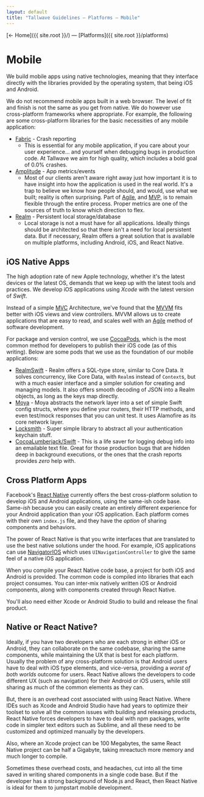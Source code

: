 ```yaml
---
layout: default
title: "Tallwave Guidelines — Platforms — Mobile"
---
```


[&larr; Home]({{ site.root }}/) &mdash; [Platforms]({{ site.root }}/platforms)

# Mobile

We build mobile apps using native technologies, meaning that they interface directly with the libraries provided by the operating system, that being iOS and Android.

We do not recommend mobile apps built in a web browser. The level of fit and finish is not the same as you get from native. We do however use cross-platform frameworks where appropriate. For example, the following are some cross-platform libraries for the basic necessities of any mobile application:

* [Fabric](https://get.fabric.io/) - Crash reporting
    * This is essential for any mobile application, if you care about your user experience... and yourself when debugging bugs in production code. At Tallwave we aim for high quality, which includes a bold goal of 0.0% crashes.
* [Amplitude](https://amplitude.com/) - App metrics/events
    * Most of our clients aren't aware right away just how important it is to have insight into how the application is used in the real world. It's a trap to believe we know how people should, and would, use what we built; reality is often surprising. Part of [Agile](https://en.wikipedia.org/wiki/Agile_software_development), and [MVP](https://en.wikipedia.org/wiki/Minimum_viable_product), is to remain flexible through the entire process. Proper metrics are one of the sources of truth to know which direction to flex.
* [Realm](https://realm.io/) - Persistent local storage/database
    * Local storage is not a must have for all applications. Ideally things should be architected so that there isn't a need for local persistent data. But if necessary, Realm offers a great solution that is available on multiple platforms, including Android, iOS, and React Native.

## iOS Native Apps

The high adoption rate of new Apple technology, whether it's the latest devices or the latest OS, demands that we keep up with the latest tools and practices. We develop iOS applications using *Xcode* with the latest version of *Swift*.

Instead of a simple [MVC](https://en.wikipedia.org/wiki/Model%E2%80%93view%E2%80%93controller) Architecture, we've found that the [MVVM](https://en.wikipedia.org/wiki/Model%E2%80%93view%E2%80%93viewmodel) fits better with iOS views and view controllers. MVVM allows us to create applications that are easy to read, and scales well with an [Agile](https://en.wikipedia.org/wiki/Agile_software_development) method of software development.

For package and version control, we use [CocoaPods](https://cocoapods.org/), which is the most common method for developers to publish their iOS code (as of this writing). Below are some pods that we use as the foundation of our mobile applications:

* [RealmSwift](https://realm.io/docs/swift/latest/) - Realm offers a SQL-type store, similar to Core Data. It solves concurrency, like Core Data, with `Realm`s instead of `Context`s, but with a much easier interface and a simpler solution for creating and managing models. It also offers smooth decoding of JSON into a Realm objects, as long as the keys map directly.
* [Moya](https://github.com/Moya/Moya) - Moya abstracts the network layer into a set of simple Swift config structs, where you define your routers, their HTTP methods, and even test/mock responses that you can unit test. It uses Alamofire as its core network layer.
* [Locksmith](https://github.com/matthewpalmer/Locksmith) - Super simple library to abstract all your authentication keychain stuff.
* [CocoaLumberjack/Swift](https://github.com/CocoaLumberjack/CocoaLumberjack) - This is a life saver for logging debug info into an emailable text file. Great for those production bugs that are hidden deep in background executions, or the ones that the crash reports provides *zero* help with.

## Cross Platform Apps

Facebook's [React Native](https://facebook.github.io/react-native/) currently offers the best cross-platform solution to develop iOS and Android applications, using the same-ish code base. Same-*ish* because you can easily create an entirely different experience for your Android application than your iOS application. Each platform comes with their own `index.js` file, and they have the *option* of sharing components and behaviors.

The power of React Native is that you write interfaces that are translated to use the best native solutions under the hood. For example, iOS applications can use [NavigatorIOS](https://facebook.github.io/react-native/docs/navigatorios.html) which uses `UINavigationController` to give the same feel of a native iOS application.

When you compile your React Native code base, a project for both iOS and Android is provided. The common code is compiled into libraries that each project consumes. You can inter-mix natively written iOS or Android components, along with components created through React Native.

You'll also need either Xcode or Android Studio to build and release the final product.

## Native or React Native?

Ideally, if you have two developers who are each strong in either iOS or Android, they can collaborate on the same codebase, sharing the same components, while maintaining the UX that is best for each platform. Usually the problem of any cross-platform solution is that Android users have to deal with iOS type elements, and vice-versa, providing a *worst of both worlds* outcome for users. React Native allows the developers to code different UX (such as navigation) for their Android or iOS users, while still sharing as much of the common elements as they can.

But, there is an overhead cost associated with using React Native. Where IDEs such as Xcode and Android Studio have had years to optimize their toolset to solve all the common issues with building and releasing products, React Native forces developers to have to deal with npm packages, write code in simpler text editors such as Sublime, and all these need to be customized and optimized manually by the developers.

Also, where an Xcode project can be 100 Megabytes, the same React Native project can be half a Gigabyte, taking mreactuch more memory and much longer to compile.

Sometimes these overhead costs, and headaches, cut into all the time saved in writing shared components in a single code base. But if the developer has a strong background of Node.js and React, then React Native is ideal for them to jumpstart mobile development.
